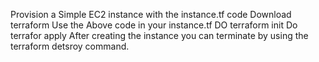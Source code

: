 Provision a Simple EC2 instance with the instance.tf code 
Download terraform
Use the Above code in your instance.tf
DO terraform init
Do terrafor apply
After creating the instance you can terminate by using the terraform detsroy command.

